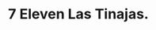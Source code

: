 ---
title: "7 Eleven Las Tinajas."
url: /cuajimalpa-de-morelos/7-eleven-las-tinajas/
shop: supermercado
---